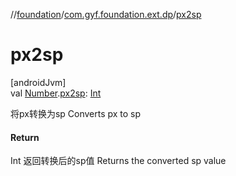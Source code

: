 //[foundation](../../index.md)/[com.gyf.foundation.ext.dp](index.md)/[px2sp](px2sp.md)

# px2sp

[androidJvm]\
val [Number](https://kotlinlang.org/api/core/kotlin-stdlib/kotlin/-number/index.html).[px2sp](px2sp.md): [Int](https://kotlinlang.org/api/core/kotlin-stdlib/kotlin/-int/index.html)

将px转换为sp Converts px to sp

#### Return

Int 返回转换后的sp值     Returns the converted sp value